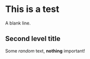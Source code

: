 # This is a test

A blank line.

## Second level title

Some *random* text, **nothing** important!

